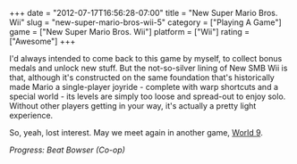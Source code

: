 +++
date = "2012-07-17T16:56:28-07:00"
title = "New Super Mario Bros. Wii"
slug = "new-super-mario-bros-wii-5"
category = ["Playing A Game"]
game = ["New Super Mario Bros. Wii"]
platform = ["Wii"]
rating = ["Awesome"]
+++

I'd always intended to come back to this game by myself, to collect bonus medals and unlock new stuff.  But the not-so-silver lining of New SMB Wii is that, although it's constructed on the same foundation that's historically made Mario a single-player joyride - complete with warp shortcuts and a special world - its levels are simply too loose and spread-out to enjoy solo.  Without other players getting in your way, it's actually a pretty light experience.

So, yeah, lost interest.  May we meet again in another game, <a href="http://www.youtube.com/watch?v=PL9z4eIarC8">World 9</a>.

<i>Progress: Beat Bowser (Co-op)</i>